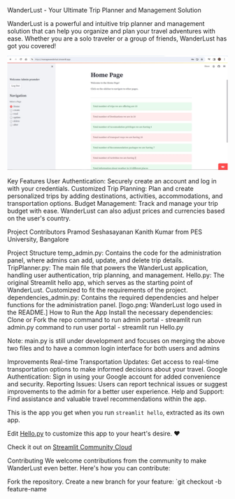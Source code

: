 WanderLust - Your Ultimate Trip Planner and Management Solution

WanderLust is a powerful and intuitive trip planner and management solution that can help you organize and plan your travel adventures with ease. Whether you are a solo traveler or a group of friends, WanderLust has got you covered!

![Home Page](screenshots/wanderlust_1.jpg)

Key Features
User Authentication: Securely create an account and log in with your credentials.
Customized Trip Planning: Plan and create personalized trips by adding destinations, activities, accommodations, and transportation options.
Budget Management: Track and manage your trip budget with ease. WanderLust can also adjust prices and currencies based on the user's country.

Project Contributors
Pramod Seshasayanan
Kanith Kumar
from PES University, Bangalore

Project Structure
temp_admin.py: Contains the code for the administration panel, where admins can add, update, and delete trip details.
TripPlanner.py: The main file that powers the WanderLust application, handling user authentication, trip planning, and management.
Hello.py: The original Streamlit hello app, which serves as the starting point of WanderLust. Customized to fit the requirements of the project.
dependencies_admin.py: Contains the required dependencies and helper functions for the administration panel.
[logo.png: WanderLust logo used in the README.]
How to Run the App
Install the necessary dependencies: 
Clone or Fork the repo
command to run admin portal - streamlit run admin.py
command to run user portal - streamlit run Hello.py

Note: main.py is still under development and focuses on merging the above two files and to have a common login interface for both users and admins

Improvements
Real-time Transportation Updates: Get access to real-time transportation options to make informed decisions about your travel.
Google Authentication: Sign in using your Google account for added convenience and security.
Reporting Issues: Users can report technical issues or suggest improvements to the admin for a better user experience.
Help and Support: Find assistance and valuable travel recommendations within the app.

This is the app you get when you run `streamlit hello`, extracted as its own app.

Edit [Hello.py](./Hello.py) to customize this app to your heart's desire. ❤️

Check it out on [Streamlit Community Cloud]()


Contributing
We welcome contributions from the community to make WanderLust even better. Here's how you can contribute:

Fork the repository.
Create a new branch for your feature: `git checkout -b feature-name
